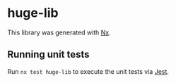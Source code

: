 # huge-lib

This library was generated with [Nx](https://nx.dev).

## Running unit tests

Run `nx test huge-lib` to execute the unit tests via [Jest](https://jestjs.io).
